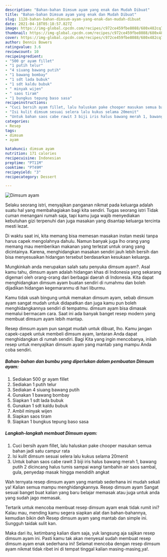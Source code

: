 ```yaml
---
description: "Bahan-bahan Dimsum ayam yang enak dan Mudah Dibuat"
title: "Bahan-bahan Dimsum ayam yang enak dan Mudah Dibuat"
slug: 1128-bahan-bahan-dimsum-ayam-yang-enak-dan-mudah-dibuat
date: 2021-04-18T05:18:57.827Z
image: https://img-global.cpcdn.com/recipes/c972ce459fbe8088/680x482cq70/dimsum-ayam-foto-resep-utama.jpg
thumbnail: https://img-global.cpcdn.com/recipes/c972ce459fbe8088/680x482cq70/dimsum-ayam-foto-resep-utama.jpg
cover: https://img-global.cpcdn.com/recipes/c972ce459fbe8088/680x482cq70/dimsum-ayam-foto-resep-utama.jpg
author: Dennis Bowers
ratingvalue: 3.6
reviewcount: 10
recipeingredient:
- "500 gr ayam fillet"
- "1 putih telur"
- "4 siuang bawang putih"
- "1 bawang bombay"
- "1 sdt lada bubuk"
- "1 sdt kaldu bubuk"
- " minyak wijen"
- " saos tiram"
- "1 bungkus tepung baso sasa"
recipeinstructions:
- "Cuci bersih ayam fillet, lalu haluskan pake chooper masukan semua bahan jadi satu campur rata"
- "Isi kulit dimsum sesuai selera lalu kukus selama 20menit"
- "Untuk bahan saos cabe rawit 3 biji iris halus bawang merah 1, bawang putih 2 dicincang halus tumis sampai wangi tambahin air saos sambal, gula, penyedap masak hingga mendidih angkat"
categories:
- Resep
tags:
- dimsum
- ayam

katakunci: dimsum ayam 
nutrition: 171 calories
recipecuisine: Indonesian
preptime: "PT11M"
cooktime: "PT49M"
recipeyield: "3"
recipecategory: Dessert

---
```



![Dimsum ayam](https://img-global.cpcdn.com/recipes/c972ce459fbe8088/680x482cq70/dimsum-ayam-foto-resep-utama.jpg)

Selaku seorang istri, menyajikan panganan nikmat pada keluarga adalah suatu hal yang membahagiakan bagi kita sendiri. Tugas seorang istri Tidak cuman menangani rumah saja, tapi kamu juga wajib menyediakan kebutuhan gizi terpenuhi dan juga masakan yang disantap keluarga tercinta mesti lezat.

Di waktu  saat ini, kita memang bisa memesan masakan instan meski tanpa harus capek mengolahnya dahulu. Namun banyak juga lho orang yang memang mau memberikan makanan yang terlezat untuk orang yang dicintainya. Karena, menghidangkan masakan sendiri jauh lebih bersih dan bisa menyesuaikan hidangan tersebut berdasarkan kesukaan keluarga. 



Mungkinkah anda merupakan salah satu penyuka dimsum ayam?. Asal kamu tahu, dimsum ayam adalah hidangan khas di Indonesia yang sekarang digemari oleh orang-orang dari berbagai daerah di Indonesia. Kita dapat menghidangkan dimsum ayam buatan sendiri di rumahmu dan boleh dijadikan hidangan kegemaranmu di hari liburmu.

Kamu tidak usah bingung untuk memakan dimsum ayam, sebab dimsum ayam sangat mudah untuk didapatkan dan juga kamu pun boleh menghidangkannya sendiri di tempatmu. dimsum ayam bisa dimasak memalui bermacam cara. Saat ini ada banyak banget resep modern yang membuat dimsum ayam lebih mantap.

Resep dimsum ayam pun sangat mudah untuk dibuat, lho. Kamu jangan capek-capek untuk membeli dimsum ayam, lantaran Anda dapat menghidangkan di rumah sendiri. Bagi Kita yang ingin mencobanya, inilah resep untuk menyajikan dimsum ayam yang mantab yang mampu Anda coba sendiri.

<!--inarticleads1-->

##### Bahan-bahan dan bumbu yang diperlukan dalam pembuatan Dimsum ayam:

1. Sediakan 500 gr ayam fillet
1. Sediakan 1 putih telur
1. Sediakan 4 siuang bawang putih
1. Gunakan 1 bawang bombay
1. Siapkan 1 sdt lada bubuk
1. Gunakan 1 sdt kaldu bubuk
1. Ambil  minyak wijen
1. Siapkan  saos tiram
1. Siapkan 1 bungkus tepung baso sasa




<!--inarticleads2-->

##### Langkah-langkah membuat Dimsum ayam:

1. Cuci bersih ayam fillet, lalu haluskan pake chooper masukan semua bahan jadi satu campur rata
1. Isi kulit dimsum sesuai selera lalu kukus selama 20menit
1. Untuk bahan saos cabe rawit 3 biji iris halus bawang merah 1, bawang putih 2 dicincang halus tumis sampai wangi tambahin air saos sambal, gula, penyedap masak hingga mendidih angkat




Wah ternyata resep dimsum ayam yang mantab sederhana ini mudah sekali ya! Kalian semua mampu menghidangkannya. Resep dimsum ayam Sangat sesuai banget buat kalian yang baru belajar memasak atau juga untuk anda yang sudah jago memasak.

Tertarik untuk mencoba membuat resep dimsum ayam enak tidak rumit ini? Kalau mau, mending kamu segera siapkan alat dan bahan-bahannya, kemudian bikin deh Resep dimsum ayam yang mantab dan simple ini. Sungguh taidak sulit kan. 

Maka dari itu, ketimbang kalian diam saja, yuk langsung aja sajikan resep dimsum ayam ini. Pasti kamu tak akan menyesal sudah membuat resep dimsum ayam enak sederhana ini! Selamat mencoba dengan resep dimsum ayam nikmat tidak ribet ini di tempat tinggal kalian masing-masing,ya!.

